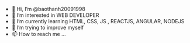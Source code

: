 - 👋 Hi, I’m @baothanh20091998
- 👀 I’m interested in WEB DEVELOPER
- 🌱 I’m currently learning HTML, CSS, JS , REACTJS, ANGULAR, NODEJS
- 💞️ I’m trying to improve myself
- 📫 How to reach me ...

<!---
baothanh20091998/baothanh20091998 is a ✨ special ✨ repository because its `README.md` (this file) appears on your GitHub profile.
You can click the Preview link to take a look at your changes.
--->
